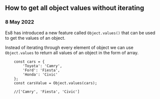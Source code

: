 ## How to get all object values without iterating

### 8 May 2022

Es8 has introduced a new feature called `Object.values()` that can be used to get the values of an object.

Instead of iterating through every element of object we can use `Object.values` to return all values
of an object in the form of array.

```
    const cars = {
        'Toyota': 'Camry',
        'Ford': 'Fiesta',
        'Honda': 'Civic'
    };
    const carsValue = Object.values(cars);

    //['Camry', 'Fiesta', 'Civic']
```
